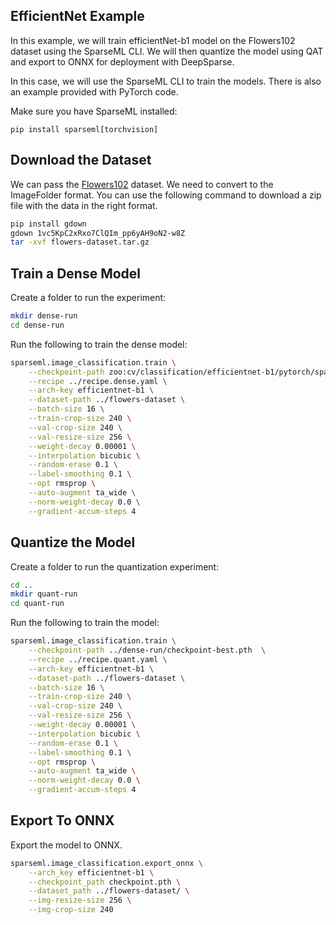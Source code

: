## EfficientNet Example

In this example, we will train efficientNet-b1 model on the Flowers102 dataset using the SparseML CLI. We will then quantize the model using QAT and export to ONNX for deployment with DeepSparse.

In this case, we will use the SparseML CLI to train the models. There is also an example provided with PyTorch code.

Make sure you have SparseML installed:

```
pip install sparseml[torchvision]
```

## Download the Dataset

We can pass the [Flowers102](https://pytorch.org/vision/main/generated/torchvision.datasets.Flowers102.html#:~:text=Oxford%20102%20Flower%20is%20an,scale%2C%20pose%20and%20light%20variations.) dataset. We need to convert to the ImageFolder format. You can use the following command to download a zip file with the data in the right format.

```bash
pip install gdown
gdown 1vc5KpC2xRxo7ClQIm_pp6yAH9oN2-w8Z
tar -xvf flowers-dataset.tar.gz
```

## Train a Dense Model

Create a folder to run the experiment:

```bash
mkdir dense-run
cd dense-run
```

Run the following to train the dense model:

```bash
sparseml.image_classification.train \
    --checkpoint-path zoo:cv/classification/efficientnet-b1/pytorch/sparseml/imagenet/base-none  \
    --recipe ../recipe.dense.yaml \
    --arch-key efficientnet-b1 \
    --dataset-path ../flowers-dataset \
    --batch-size 16 \
    --train-crop-size 240 \
    --val-crop-size 240 \
    --val-resize-size 256 \
    --weight-decay 0.00001 \
    --interpolation bicubic \
    --random-erase 0.1 \
    --label-smoothing 0.1 \
    --opt rmsprop \
    --auto-augment ta_wide \
    --norm-weight-decay 0.0 \
    --gradient-accum-steps 4
```

## Quantize the Model

Create a folder to run the quantization experiment:

```bash
cd ..
mkdir quant-run
cd quant-run
```

Run the following to train the model:

```bash
sparseml.image_classification.train \
    --checkpoint-path ../dense-run/checkpoint-best.pth  \
    --recipe ../recipe.quant.yaml \
    --arch-key efficientnet-b1 \
    --dataset-path ../flowers-dataset \
    --batch-size 16 \
    --train-crop-size 240 \
    --val-crop-size 240 \
    --val-resize-size 256 \
    --weight-decay 0.00001 \
    --interpolation bicubic \
    --random-erase 0.1 \
    --label-smoothing 0.1 \
    --opt rmsprop \
    --auto-augment ta_wide \
    --norm-weight-decay 0.0 \
    --gradient-accum-steps 4
```

## Export To ONNX

Export the model to ONNX.

```bash
sparseml.image_classification.export_onnx \
    --arch_key efficientnet-b1 \
    --checkpoint_path checkpoint.pth \
    --dataset_path ../flowers-dataset/ \
    --img-resize-size 256 \
    --img-crop-size 240
```
